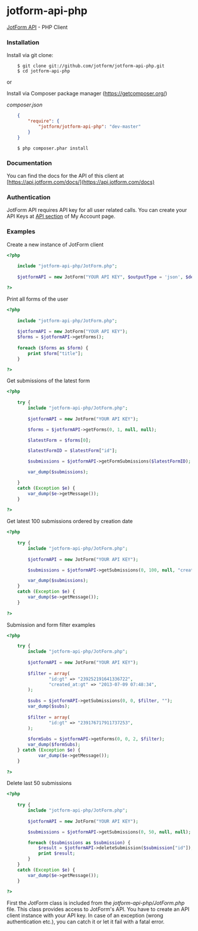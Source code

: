 jotform-api-php 
===============
[JotForm API](https://api.jotform.com/docs/) - PHP Client


### Installation

Install via git clone:

        $ git clone git://github.com/jotform/jotform-api-php.git
        $ cd jotform-api-php
        
or

Install via Composer package manager (https://getcomposer.org/)
        
_composer.json_
```json
    {
        "require": {
            "jotform/jotform-api-php": "dev-master"
        }
    }
```

        $ php composer.phar install

### Documentation

You can find the docs for the API of this client at [https://api.jotform.com/docs/](https://api.jotform.com/docs)

### Authentication

JotForm API requires API key for all user related calls. You can create your API Keys at  [API section](https://www.jotform.com/myaccount/api) of My Account page.

### Examples

Create a new instance of JotForm client

```php
<?php
    
    include "jotform-api-php/JotForm.php";
    
    $jotformAPI = new JotForm("YOUR API KEY", $outputType = 'json', $debugMode = false, $hipaaSupport = false);

?>
```

Print all forms of the user
    
```php
<?php
    
    include "jotform-api-php/JotForm.php";
    
    $jotformAPI = new JotForm("YOUR API KEY");
    $forms = $jotformAPI->getForms();
    
    foreach ($forms as $form) {
        print $form["title"];
    }

?>
```  
Get submissions of the latest form
    
```php
<?php
    
    try {
        include "jotform-api-php/JotForm.php";
        
        $jotformAPI = new JotForm("YOUR API KEY");

        $forms = $jotformAPI->getForms(0, 1, null, null);

        $latestForm = $forms[0];

        $latestFormID = $latestForm["id"];

        $submissions = $jotformAPI->getFormSubmissions($latestFormID);

        var_dump($submissions);

    }
    catch (Exception $e) {
        var_dump($e->getMessage());
    }
    
?>
```

Get latest 100 submissions ordered by creation date
    
```php
<?php
    
    try {
        include "jotform-api-php/JotForm.php";
        
        $jotformAPI = new JotForm("YOUR API KEY");

        $submissions = $jotformAPI->getSubmissions(0, 100, null, "created_at");

        var_dump($submissions);
    }
    catch (Exception $e) {
        var_dump($e->getMessage());
    }
    
?>
```   

Submission and form filter examples
    
```php
<?php

    try {
        include "jotform-api-php/JotForm.php";
        
        $jotformAPI = new JotForm("YOUR API KEY");
        
        $filter = array(
                "id:gt" => "239252191641336722",
                "created_at:gt" => "2013-07-09 07:48:34",
        );
        
        $subs = $jotformAPI->getSubmissions(0, 0, $filter, "");
        var_dump($subs); 
        
        $filter = array(
                "id:gt" => "239176717911737253",
        );
        
        $formSubs = $jotformAPI->getForms(0, 0, 2, $filter);
        var_dump($formSubs);
    } catch (Exception $e) {
            var_dump($e->getMessage());
    }
    
?>
```    

Delete last 50 submissions

```php
<?php
    
    try {
        include "jotform-api-php/JotForm.php";
        
        $jotformAPI = new JotForm("YOUR API KEY");

        $submissions = $jotformAPI->getSubmissions(0, 50, null, null);

        foreach ($submissions as $submission) {
            $result = $jotformAPI->deleteSubmission($submission["id"]);
            print $result;
        }
    }
    catch (Exception $e) {
        var_dump($e->getMessage());
    }
    
?>
```    
    
First the _JotForm_ class is included from the _jotform-api-php/JotForm.php_ file. This class provides access to JotForm's API. You have to create an API client instance with your API key. 
In case of an exception (wrong authentication etc.), you can catch it or let it fail with a fatal error.
